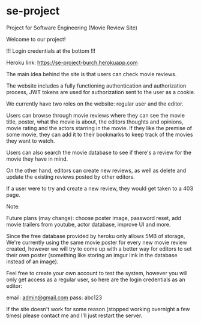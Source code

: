 # se-project

Project for Software Engineering (Movie Review Site)

Welcome to our project!

!!! Login credentials at the bottom !!!

Heroku link: https://se-project-burch.herokuapp.com

The main idea behind the site is that users can check movie reviews.

The website includes a fully functioning authentication and authorization process, JWT tokens are used for authorization sent to the user as a cookie.

We currently have two roles on the website: regular user and the editor.

Users can browse through movie reviews where they can see the movie title, poster, what the movie is about, the editors thoughts and opinions, movie rating and the actors starring in the movie. If they like the premise of some movie, they can add it to their bookmarks to keep track of the movies they want to watch.

Users can also search the movie database to see if there's a review for the movie they have in mind.

On the other hand, editors can create new reviews, as well as delete and update the existing reviews posted by other editors.

If a user were to try and create a new review, they would get taken to a 403 page.

Note:

Future plans (may change): choose poster image, password reset, add movie trailers from youtube, actor database, improve UI and more.

Since the free database provided by heroku only allows 5MB of storage, We're currently using the same movie poster for every new movie review created, however we will try to come up with a better way for editors to set their own poster (something like storing an imgur link in the database instead of an image).

Feel free to create your own account to test the system, however you will only get access as a regular user, so here are the login credentials as an editor:

email: admin@gmail.com
pass: abc123

If the site doesn't work for some reason (stopped working overnight a few times) please contact me and I'll just restart the server.
